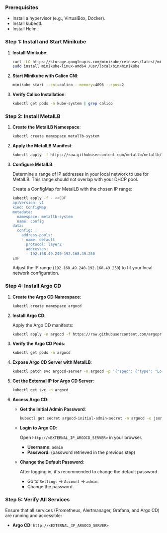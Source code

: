 ### Prerequisites

- Install a hypervisor (e.g., VirtualBox, Docker).
- Install kubectl.
- Install Helm.

### Step 1: Install and Start Minikube

1. **Install Minikube**:

    ```sh
    curl -LO https://storage.googleapis.com/minikube/releases/latest/minikube-linux-amd64
    sudo install minikube-linux-amd64 /usr/local/bin/minikube
    ```

2. **Start Minikube with Calico CNI**:

    ```sh
    minikube start --cni=calico --memory=4096 --cpus=2
    ```

3. **Verify Calico Installation**:

    ```sh
    kubectl get pods -n kube-system | grep calico
    ```

### Step 2: Install MetalLB

1. **Create the MetalLB Namespace**:

    ```sh
    kubectl create namespace metallb-system
    ```

2. **Apply the MetalLB Manifest**:

    ```sh
    kubectl apply -f https://raw.githubusercontent.com/metallb/metallb/v0.13.7/manifests/metallb.yaml
    ```

3. **Configure MetalLB**:

    Determine a range of IP addresses in your local network to use for MetalLB. This range should not overlap with your DHCP pool.

    Create a ConfigMap for MetalLB with the chosen IP range:

    ```sh
    kubectl apply -f - <<EOF
    apiVersion: v1
    kind: ConfigMap
    metadata:
      namespace: metallb-system
      name: config
    data:
      config: |
        address-pools:
        - name: default
          protocol: layer2
          addresses:
          - 192.168.49.240-192.168.49.250
    EOF
    ```

    Adjust the IP range (`192.168.49.240-192.168.49.250`) to fit your local network configuration.


### Step 4: Install Argo CD

1. **Create the Argo CD Namespace**:

    ```sh
    kubectl create namespace argocd
    ```

2. **Install Argo CD**:

    Apply the Argo CD manifests:

    ```sh
    kubectl apply -n argocd -f https://raw.githubusercontent.com/argoproj/argo-cd/stable/manifests/install.yaml
    ```

3. **Verify the Argo CD Pods**:

    ```sh
    kubectl get pods -n argocd
    ```

4. **Expose Argo CD Server with MetalLB**:

    ```sh
    kubectl patch svc argocd-server -n argocd -p '{"spec": {"type": "LoadBalancer"}}'
    ```

5. **Get the External IP for Argo CD Server**:

    ```sh
    kubectl get svc -n argocd
    ```

6. **Access Argo CD**:

    - **Get the Initial Admin Password**:

        ```sh
        kubectl get secret argocd-initial-admin-secret -n argocd -o jsonpath="{.data.password}" | base64 --decode ; echo
        ```

    - **Login to Argo CD**:

        Open `http://<EXTERNAL_IP_ARGOCD_SERVER>` in your browser.
        - **Username:** `admin`
        - **Password:** (password retrieved in the previous step)

    - **Change the Default Password**:

        After logging in, it's recommended to change the default password.
        - Go to `Settings` -> `Account` -> `admin`.
        - Change the password.

### Step 5: Verify All Services

Ensure that all services (Prometheus, Alertmanager, Grafana, and Argo CD) are running and accessible:

- **Argo CD:** `http://<EXTERNAL_IP_ARGOCD_SERVER>`
